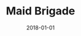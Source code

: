 ---
layout: site
title: "Maid Brigade"
date: 2018-01-01
categories: [community]
version: 1.3.14
major: 1
minor: 3
patch: 14
slug: maid-brigade
link: https://www.maidbrigade.com/
submitter: lpolepeddi
permalink: /sites/:slug
---
